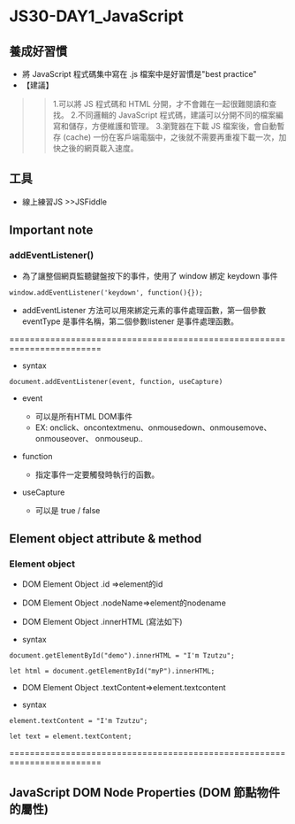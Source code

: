 # JS30-DAY1_JavaScript

## 養成好習慣
* 將 JavaScript 程式碼集中寫在 .js 檔案中是好習慣是"best practice"
* 【建議】
>> 1.可以將 JS 程式碼和 HTML 分開，才不會雜在一起很難閱讀和查找。
   2.不同邏輯的 JavaScript 程式碼，建議可以分開不同的檔案編寫和儲存，方便維護和管理。
   3.瀏覽器在下載 JS 檔案後，會自動暫存 (cache) 一份在客戶端電腦中，之後就不需要再重複下載一次，加快之後的網頁載入速度。

## 工具
* 線上練習JS >>JSFiddle 

## Important note 
### addEventListener()
* 為了讓整個網頁監聽鍵盤按下的事件，使用了 window 綁定 keydown 事件
```javascript=
window.addEventListener('keydown', function(){});
```
* addEventListener 方法可以用來綁定元素的事件處理函數，第一個參數eventType 是事件名稱，第二個參數listener 是事件處理函數。 

========================================================================
* syntax
```javascript=
document.addEventListener(event, function, useCapture)
```
* event
  * 可以是所有HTML DOM事件
  * EX: onclick、oncontextmenu、onmousedown、onmousemove、onmouseover、 onmouseup..

* function 
  * 指定事件一定要觸發時執行的函數。

* useCapture
  * 可以是 true / false


## Element object attribute & method
### Element object
*  DOM Element Object .id =>element的id
*  DOM Element Object .nodeName=>element的nodename
*  DOM Element Object .innerHTML (寫法如下)

* syntax
```javascript=
document.getElementById("demo").innerHTML = "I'm Tzutzu";
```
```javascript=
let html = document.getElementById("myP").innerHTML;
```
*  DOM Element Object .textContent=>element.textcontent

* syntax
```javascript=
element.textContent = "I'm Tzutzu";
```
```javascript=
let text = element.textContent;
```
========================================================================


## JavaScript DOM Node Properties (DOM 節點物件的屬性)
